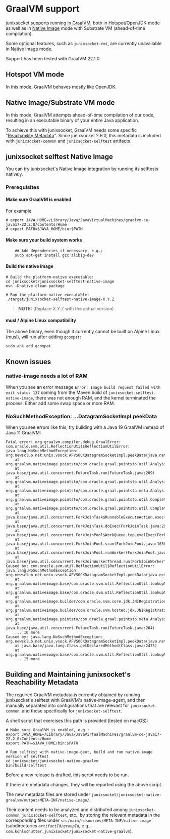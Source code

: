 # GraalVM support

junixsocket supports running in [GraalVM](https://www.graalvm.org), both in Hotspot/OpenJDK-mode as
well as in [Native Image](https://www.graalvm.org/22.2/reference-manual/native-image/) mode with
Substrate VM (ahead-of-time compilation).

Some optional features, such as `junixsocket-rmi`, are currently unavailable in Native Image mode.

Support has been tested with GraalVM 22.1.0.

## Hotspot VM mode

In this mode, GraalVM behaves mostly like OpenJDK.

## Native Image/Substrate VM mode

In this mode, GraalVM attempts ahead-of-time compilation of our code, resulting in an executable
binary of your entire Java application.

To achieve this with junixsocket, GraalVM needs some specific "[Reachability
Metadata](https://www.graalvm.org/22.2/reference-manual/native-image/metadata/)".  Since junixsocket
2.6.0, this metadata is included with `junixsocket-common` and `junixsocket-selftest` artifacts.

## junixsocket selftest Native Image

You can try junixsocket's Native Image integration by running its selftests natively.

### Prerequisites

#### Make sure GraalVM is enabled

For example:

	# export JAVA_HOME=/Library/Java/JavaVirtualMachines/graalvm-ce-java17-22.2.0/Contents/Home
	# export PATH=$JAVA_HOME/bin:$PATH

#### Make sure your build system works

```
    ## Add dependencies if necessary, e.g.:
	sudo apt-get install gcc zlib1g-dev
```

#### Build the native image
```
# Build the platform-native executable:
cd junixsocket/junixsocket-selftest-native-image
mvn -Dnative clean package

# Run the platform-native executable:
./target/junixsocket-selftest-native-image-X.Y.Z
```

> **NOTE:** (Replace X.Y.Z with the actual version)

#### musl / Alpine Linux compatibility

The above binary, even though it currently cannot be built on Alpine Linux (musl), will run after
adding `gcompat`:

	sudo apk add gcompat
	
## Known issues

### native-image needs a lot of RAM

When you see an error message `Error: Image build request failed with exit status 137` coming from the Maven build of `junixsocket-selftest-native-image`, there was not enough RAM, and the kernel terminated the process. Either add some swap space or more RAM.

### NoSuchMethodException: ...DatagramSocketImpl.peekData

When you see errors like this, try building with a Java 19 GraalVM instead of Java 11 GraalVM:

```
Fatal error: org.graalvm.compiler.debug.GraalError: com.oracle.svm.util.ReflectionUtil$ReflectionUtilError: java.lang.NoSuchMethodException: org.newsclub.net.unix.vsock.AFVSOCKDatagramSocketImpl.peekData(java.net.DatagramPacket)
	at org.graalvm.nativeimage.pointsto/com.oracle.graal.pointsto.util.AnalysisFuture.setException(AnalysisFuture.java:49)
	at java.base/java.util.concurrent.FutureTask.run(FutureTask.java:269)
	at org.graalvm.nativeimage.pointsto/com.oracle.graal.pointsto.util.AnalysisFuture.ensureDone(AnalysisFuture.java:63)
	at org.graalvm.nativeimage.pointsto/com.oracle.graal.pointsto.meta.AnalysisElement.lambda$execute$2(AnalysisElement.java:170)
	at org.graalvm.nativeimage.pointsto/com.oracle.graal.pointsto.util.CompletionExecutor.executeCommand(CompletionExecutor.java:193)
	at org.graalvm.nativeimage.pointsto/com.oracle.graal.pointsto.util.CompletionExecutor.lambda$executeService$0(CompletionExecutor.java:177)
	at java.base/java.util.concurrent.ForkJoinTask$RunnableExecuteAction.exec(ForkJoinTask.java:1426)
	at java.base/java.util.concurrent.ForkJoinTask.doExec(ForkJoinTask.java:290)
	at java.base/java.util.concurrent.ForkJoinPool$WorkQueue.topLevelExec(ForkJoinPool.java:1020)
	at java.base/java.util.concurrent.ForkJoinPool.scan(ForkJoinPool.java:1656)
	at java.base/java.util.concurrent.ForkJoinPool.runWorker(ForkJoinPool.java:1594)
	at java.base/java.util.concurrent.ForkJoinWorkerThread.run(ForkJoinWorkerThread.java:183)
Caused by: com.oracle.svm.util.ReflectionUtil$ReflectionUtilError: java.lang.NoSuchMethodException: org.newsclub.net.unix.vsock.AFVSOCKDatagramSocketImpl.peekData(java.net.DatagramPacket)
	at org.graalvm.nativeimage.base/com.oracle.svm.util.ReflectionUtil.lookupMethod(ReflectionUtil.java:82)
	at org.graalvm.nativeimage.base/com.oracle.svm.util.ReflectionUtil.lookupMethod(ReflectionUtil.java:69)
	at org.graalvm.nativeimage.builder/com.oracle.svm.core.jdk.JNIRegistrationUtil.method(JNIRegistrationUtil.java:91)
	at org.graalvm.nativeimage.builder/com.oracle.svm.hosted.jdk.JNIRegistrationJavaNet.lambda$registerDatagramSocketCheckOldImpl$0(JNIRegistrationJavaNet.java:230)
	at org.graalvm.nativeimage.pointsto/com.oracle.graal.pointsto.meta.AnalysisElement$SubtypeReachableNotification.lambda$notifyCallback$0(AnalysisElement.java:129)
	at java.base/java.util.concurrent.FutureTask.run(FutureTask.java:264)
	... 10 more
Caused by: java.lang.NoSuchMethodException: org.newsclub.net.unix.vsock.AFVSOCKDatagramSocketImpl.peekData(java.net.DatagramPacket)
	at java.base/java.lang.Class.getDeclaredMethod(Class.java:2475)
	at org.graalvm.nativeimage.base/com.oracle.svm.util.ReflectionUtil.lookupMethod(ReflectionUtil.java:74)
	... 15 more
```


## Building and Maintaining junixsocket's Reachability Metadata

The required GraalVM metadata is currently obtained by running junixsocket's selftest with GraalVM's native-image-agent, and then manually separated into configurations that are relevant for `junixsocket-common`, and those specifically for `junixsocket-selftest`.

A shell script that exercises this path is provided (tested on macOS):

```
# Make sure GraalVM is enabled, e.g.:
export JAVA_HOME=/Library/Java/JavaVirtualMachines/graalvm-ce-java17-22.2.0/Contents/Home
export PATH=$JAVA_HOME/bin:$PATH      

# Run selftest with native-image-gent, build and run native-image version of selftest
cd junixsocket/junixsocket-native-graalvm
bin/build-selftest
```

Before a new release is drafted, this script needs to be run.

If there are metadata changes, they will be reported using the above script.

The new metadata files are stored under
`junixsocket/junixsocket-native-graalvm/output/META-INF/native-image/`.

Their content needs to be
analyzed and distributed among `junixsocket-common`, `junixsocket-selftest`, etc., by storing the
relevant metadata in the corresponding files under `src/main/resources/META-INF/native-image`
(subdirectories *`artifactId/groupId`*, e.g.,
`com.kohlschutter.junixsocket/junixsocket-native-graalvm`).
